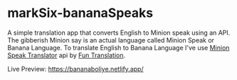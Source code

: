 # markSix-bananaSpeaks

A simple translation app that converts English to Minion speak using an API. The gibberish Minion say is an actual language called Minion Speak or Banana Language. To translate English to Banana Language I've use [Minion Speak Translator](https://funtranslations.com/minion) api by [Fun Translation](https://funtranslations.com/).

Live Preview: https://bananaboliye.netlify.app/